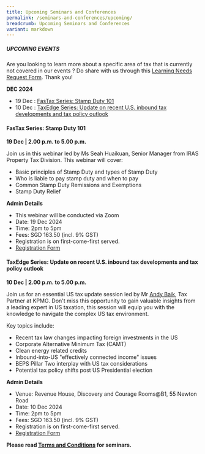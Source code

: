```yaml
---
title: Upcoming Seminars and Conferences
permalink: /seminars-and-conferences/upcoming/
breadcrumb: Upcoming Seminars and Conferences
variant: markdown
---
```

##### **UPCOMING EVENTS**
Are you looking to learn more about a specific area of tax that is currently not covered in our events ? 
Do share with us through this [Learning Needs Request Form](https://form.gov.sg/5d2c51283703d80011e52615). Thank you!


**DEC 2024**
* 19 Dec : [FasTax Series: Stamp Duty 101](#19dec-ta-id)
* 10 Dec : [TaxEdge Series: Update on recent U.S. inbound tax developments and tax policy outlook](#10dec-ta-id)





<a id="19dec-ta-id"></a>
#### **FasTax Series: Stamp Duty 101**<br>
**19 Dec | 2.00 p.m. to 5.00 p.m.**

Join us in this webinar led by Ms Seah Huaikuan, Senior Manager from IRAS Property Tax Division. This webinar will cover:

* Basic principles of Stamp Duty and types of Stamp Duty
* Who is liable to pay stamp duty and when to pay
* Common Stamp Duty Remissions and Exemptions
* Stamp Duty Relief

**Admin Details**
* This webinar will be conducted via Zoom
* Date: 19 Dec 2024
* Time: 2pm to 5pm
* Fees: SGD 163.50 (incl. 9% GST)
* Registration is on first-come-first served.
* [Registration Form](https://form.gov.sg/6732304fe12c31199ab908d1)


<a id="10dec-ta-id"></a>
#### **TaxEdge Series: Update on recent U.S. inbound tax developments and tax policy outlook**<br>
**10 Dec | 2.00 p.m. to 5.00 p.m.**

Join us for an essential US tax update session led by Mr [Andy Baik](https://www.linkedin.com/in/andy-baik-77084736/), Tax Partner at KPMG. Don't miss this opportunity to gain valuable insights from a leading expert in US taxation, this session will equip you with the knowledge to navigate the complex US tax environment.

Key topics include:

* Recent tax law changes impacting foreign investments in the US
* Corporate Alternative Minimum Tax (CAMT)
* Clean energy related credits
* Inbound-into-US "effectively connected income" issues
* BEPS Pillar Two interplay with US tax considerations
* Potential tax policy shifts post US Presidential election

**Admin Details**

* Venue: Revenue House, Discovery and Courage Rooms@B1, 55 Newton Road
* Date: 10 Dec 2024
* Time: 2pm to 5pm
* Fees: SGD 163.50 (incl. 9% GST)
* Registration is on first-come-first served.
* [Registration Form](https://form.gov.sg/67322dd1841c4c48cc9ee888)




**Please read [Terms and Conditions](https://production-iras-tax-academy.netlify.com/executive-tax-programmes/terms-and-conditions/) for seminars.**